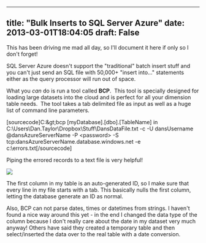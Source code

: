 
---
title: "Bulk Inserts to SQL Server Azure"
date: 2013-03-01T18:04:05
draft: False
---

This has been driving me mad all day, so I'll document it here if only so I don't forget!

SQL Server Azure doesn't support the "traditional" batch insert stuff and you can't just send an SQL file with 50,000+ "insert into..." statements either as the query processor will run out of space.

What you *can* do is run a tool called <strong>BCP</strong>.  This tool is specially designed for loading large datasets into the cloud and is perfect for all your dimension table needs.  The tool takes a tab delimited file as input as well as a huge list of command line parameters.

[sourcecode]C:\&gt;bcp [myDatabase].[dbo].[TableName] in C:\Users\Dan.Taylor\Dropbox\Stuff\DansDataFile.txt -c -U dansUsername
@dansAzureServerName -P &lt;password&gt; -S tcp:dansAzureServerName.database.windows.net -e c:\errors.txt[/sourcecode]

Piping the errored records to a text file is very helpful!

[<img src="http://logicalgenetics.com/wp-content/uploads/2013/03/BCP.png"/>](http://logicalgenetics.com/wp-content/uploads/2013/03/BCP.png)

The first column in my table is an auto-generated ID, so I make sure that every line in my file starts with a tab.  This basically nulls the first column, letting the database generate an ID as normal.

Also, BCP can not parse dates, times or datetimes from strings.  I haven't found a nice way around this yet - in the end I changed the data type of the column because I don't really care about the date in my dataset very much anyway!  Others have said they created a temporary table and then select/inserted the data over to the real table with a date conversion.
